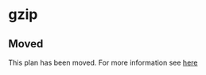 # gzip

## Moved

This plan has been moved. For more information see [here](https://github.com/habitat-sh/core-plans#additional-plans)
